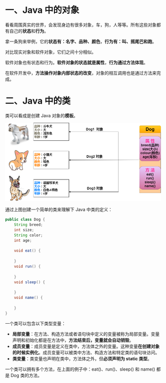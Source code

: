 # 一、Java 中的对象

看看周围真实的世界，会发现身边有很多对象，车，狗，人等等。所有这些对象都有自己的**状态**和**行为**。

拿一条狗来举例，它的**状态有：名字、品种、颜色**，**行为有：叫、摇尾巴和跑**。

对比现实对象和软件对象，它们之间十分相似。

软件对象也有状态和行为。**软件对象的状态就是属性**，**行为通过方法体现**。

在软件开发中，**方法操作对象内部状态的改变**，对象的相互调用也是通过方法来完成。

# 二、Java 中的类

类可以看成是创建 Java 对象的**模板**。

![img](03.Java对象和类.assets/20210105-java-object-1.png)

通过上图创建一个简单的类来理解下 Java 中类的定义：

```java
public class Dog {
    String breed;
    int size;
    String color;
    int age;
    
    void eat() {
        
    }
    void run() {
        
    }
    void sleep() {
        
    }
    void name() {
        
    }
}
```

一个类可以包含以下类型变量：

- **局部变量**：在方法、构造方法或者语句块中定义的变量被称为局部变量。变量声明和初始化都是在方法中，**方法结束后，变量就会自动销毁**。
- **成员变量**：成员变量是定义在类中，方法体之外的变量。这种变量**在创建对象的时候实例化**。成员变量可以被类中方法、构造方法和特定类的语句块访问。
- **类变量**：类变量也声明在类中，方法体之外，但**必须声明为 static 类型**。

一个类可以拥有多个方法，在上面的例子中：eat()、run()、sleep() 和 name() 都是 Dog 类的方法。